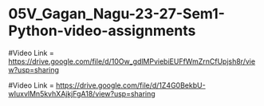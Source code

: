 # 05V_Gagan_Nagu-23-27-Sem1-Python-video-assignments

#Video Link = https://drive.google.com/file/d/10Ow_gdlMPviebiEUFfWmZrnCfUpjsh8r/view?usp=sharing

#Video Link = https://drive.google.com/file/d/1Z4G0BekbU-wIuxvlMn5kvhXAjkjFgA18/view?usp=sharing

